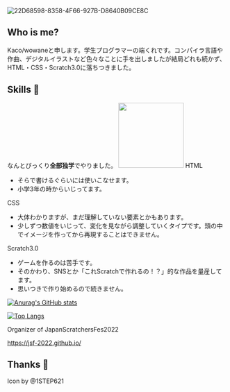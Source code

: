 ![22D68598-8358-4F66-927B-D8640B09CE8C](https://user-images.githubusercontent.com/83564310/159398244-365a3ab0-7765-4120-98e8-75e9791f7c6e.jpeg)

## Who is me?
Kaco/wowaneと申します。学生プログラマーの端くれです。コンパイラ言語や作曲、デジタルイラストなど色々なことに手を出しましたが結局どれも続かず、HTML・CSS・Scratch3.0に落ちつきました。
## Skills 📝
なんとびっくり**全部独学**でやりました。
<img src ="https://user-images.githubusercontent.com/83564310/159403884-d0b8d125-3b94-4700-bd56-d311344ac8ce.png" algin=right width="150px">
HTML 
- そらで書けるぐらいには使いこなせます。
- 小学3年の時からいじってます。

CSS 
- 大体わかりますが、まだ理解していない要素とかもあります。
- 少しずつ数値をいじって、変化を見ながら調整していくタイプです。頭の中でイメージを作ってから再現することはできません。

Scratch3.0
- ゲームを作るのは苦手です。
- そのかわり、SNSとか「これScratchで作れるの！？」的な作品を量産してます。
- 思いつきで作り始めるので続きません。

[![Anurag's GitHub stats](https://github-readme-stats.vercel.app/api?username=Tsuion)](https://github.com/anuraghazra/github-readme-stats)

[![Top Langs](https://github-readme-stats.vercel.app/api/top-langs/?username=Tsuion)](https://github.com/anuraghazra/github-readme-stats)

Organizer of JapanScratchersFes2022

https://jsf-2022.github.io/

## Thanks 💖

Icon by @1STEP621
